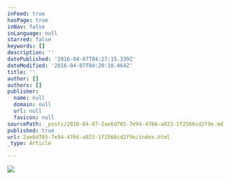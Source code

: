 ```yaml
---
inFeed: true
hasPage: true
inNav: false
inLanguage: null
starred: false
keywords: []
description: ''
datePublished: '2016-04-07T04:27:15.339Z'
dateModified: '2016-04-07T04:20:10.464Z'
title: ''
author: []
authors: []
publisher:
  name: null
  domain: null
  url: null
  favicon: null
sourcePath: _posts/2016-04-07-2ae6d785-7e94-4766-a023-1f2566cd2f9e.md
published: true
url: 2ae6d785-7e94-4766-a023-1f2566cd2f9e/index.html
_type: Article

---
```

![](https://the-grid-user-content.s3-us-west-2.amazonaws.com/f9dffeca-546a-4757-bdeb-9e89d0b750b3.jpg)